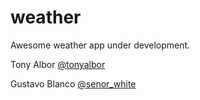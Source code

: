 weather
=======
Awesome weather app under development. 

Tony Albor [@tonyalbor](https://twitter.com/tonyalbor)

Gustavo Blanco [@senor_white](https://twitter.com/senor_white)

